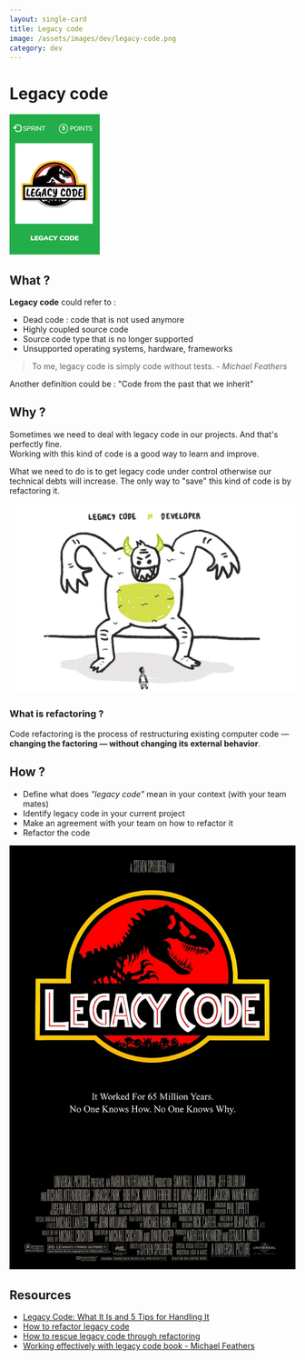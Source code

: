 ```yaml
---
layout: single-card
title: Legacy code
image: /assets/images/dev/legacy-code.png
category: dev
---
```


# Legacy code
![Identify & refactor legacy code](images/legacy-code.png)  

## What ?
**Legacy code** could refer to :
* Dead code : code that is not used anymore
* Highly coupled source code
* Source code type that is no longer supported
* Unsupported operating systems, hardware, frameworks

> To me, legacy code is simply code without tests. - *Michael Feathers*

Another definition could be : "Code from the past that we inherit"

## Why ?
Sometimes we need to deal with legacy code in our projects. And that's perfectly fine.  
Working with this kind of code is a good way to learn and improve.

What we need to do is to get legacy code under control otherwise our technical debts will increase. The only way to "save" this kind of code is by refactoring it.

![Identify & refactor legacy code](/assets/images/legacy-code2.jpg)

### What is refactoring ?
Code refactoring is the process of restructuring existing computer code — **changing the factoring — without changing its external behavior**.

## How ?
* Define what does *"legacy code"* mean in your context (with your team mates)
* Identify legacy code in your current project
* Make an agreement with your team on how to refactor it
* Refactor the code

![Identify & refactor legacy code](/assets/images/legacy-code1.png)

## Resources
* [Legacy Code: What It Is and 5 Tips for Handling It](https://dzone.com/articles/legacy-code-what-it-is-and-5-tips-for-handling-it)
* [How to refactor legacy code](https://code.tutsplus.com/tutorials/refactoring-legacy-code-part-1-the-golden-master--cms-20331)
* [How to rescue legacy code through refactoring](https://blog.intracto.com/paying-technical-debt-how-to-rescue-legacy-code-through-refactoring)
* [Working effectively with legacy code book - Michael Feathers](https://www.amazon.com/Working-Effectively-Legacy-Michael-Feathers/dp/0131177052)

